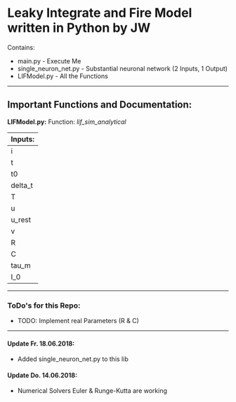 # Leaky Integrate and Fire Model written in Python by JW

Contains:
* main.py - Execute Me
* single_neuron_net.py - Substantial neuronal network (2 Inputs, 1 Output)
* LIFModel.py - All the Functions

---

## Important Functions and Documentation:

**LIFModel.py:**
Function: *lif_sim_analytical*

|Inputs:  |
|---------|
|i        |
|t        |
|t0       |
|delta_t  |
|T        |
|u        |
|u_rest   |
|v        |
|R        |
|C        |
|tau_m    |
|I_0      |


---

### ToDo's for this Repo:
* TODO: Implement real Parameters (R & C)

---

#### Update Fr. 18.06.2018:
* Added single_neuron_net.py to this lib

#### Update Do. 14.06.2018:
* Numerical Solvers Euler & Runge-Kutta are working
